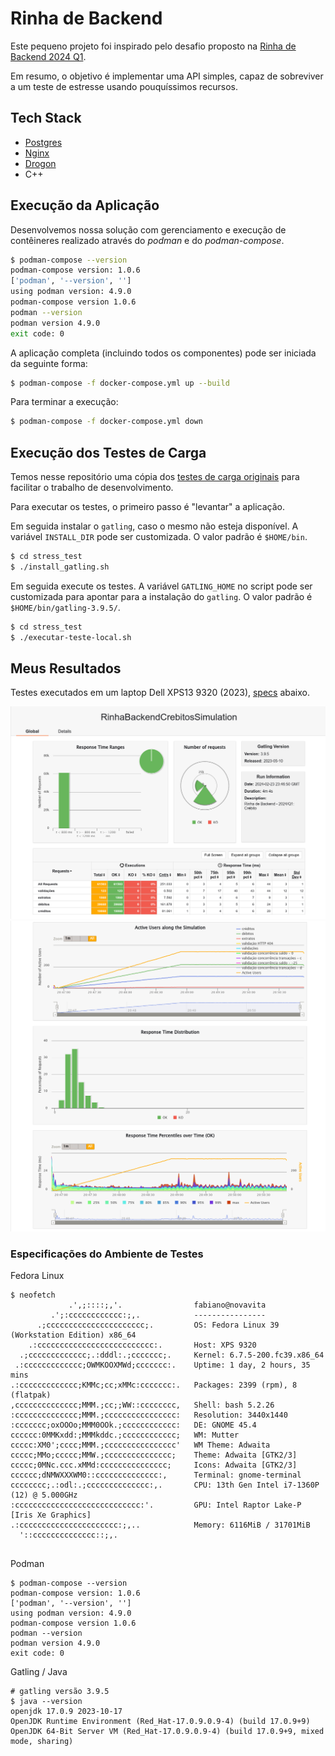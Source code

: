 # Rinha de Backend

Este pequeno projeto foi inspirado pelo desafio proposto na [Rinha de Backend 2024 Q1](https://github.com/zanfranceschi/rinha-de-backend-2024-q1).

Em resumo, o objetivo é implementar uma API simples, capaz de sobreviver a um teste de estresse usando pouquíssimos recursos.

## Tech Stack

- [Postgres](https://www.postgresql.org/)
- [Nginx](https://www.nginx.com/)
- [Drogon](https://drogon.org/)
- C++

## Execução da Aplicação

Desenvolvemos nossa solução com gerenciamento e execução de contêineres realizado através do *podman* e do *podman-compose*.

```bash
$ podman-compose --version
podman-compose version: 1.0.6
['podman', '--version', '']
using podman version: 4.9.0
podman-compose version 1.0.6
podman --version 
podman version 4.9.0
exit code: 0
```

A aplicação completa (incluindo todos os componentes) pode ser iniciada da seguinte forma:

```bash
$ podman-compose -f docker-compose.yml up --build
```

Para terminar a execução:

```bash
$ podman-compose -f docker-compose.yml down
```

## Execução dos Testes de Carga

Temos nesse repositório uma cópia dos [testes de carga originais](https://github.com/zanfranceschi/rinha-de-backend-2024-q1/tree/main/load-test) para facilitar o trabalho de desenvolvimento.

Para executar os testes, o primeiro passo é "levantar" a aplicação.

Em seguida instalar o `gatling`, caso o mesmo não esteja disponível. A variável `INSTALL_DIR` pode ser customizada. O valor padrão é `$HOME/bin`.

```bash
$ cd stress_test
$ ./install_gatling.sh
```

Em seguida execute os testes.  A variável `GATLING_HOME` no script pode ser customizada para apontar para a instalação do  `gatling`.  O valor padrão é `$HOME/bin/gatling-3.9.5/`.

```bash
$ cd stress_test
$ ./executar-teste-local.sh
```

## Meus Resultados

Testes executados em um laptop Dell XPS13 9320 (2023), [specs](#especificações-do-ambiente-de-testes) abaixo.

![resumo1](images/result1.png)
![resumo2](images/result2.png)


### Especificações do Ambiente de Testes

Fedora Linux
```
$ neofetch 
             .',;::::;,'.                fabiano@novavita 
         .';:cccccccccccc:;,.            ---------------- 
      .;cccccccccccccccccccccc;.         OS: Fedora Linux 39 (Workstation Edition) x86_64 
    .:cccccccccccccccccccccccccc:.       Host: XPS 9320 
  .;ccccccccccccc;.:dddl:.;ccccccc;.     Kernel: 6.7.5-200.fc39.x86_64 
 .:ccccccccccccc;OWMKOOXMWd;ccccccc:.    Uptime: 1 day, 2 hours, 35 mins 
.:ccccccccccccc;KMMc;cc;xMMc:ccccccc:.   Packages: 2399 (rpm), 8 (flatpak) 
,cccccccccccccc;MMM.;cc;;WW::cccccccc,   Shell: bash 5.2.26 
:cccccccccccccc;MMM.;cccccccccccccccc:   Resolution: 3440x1440 
:ccccccc;oxOOOo;MMM0OOk.;cccccccccccc:   DE: GNOME 45.4 
cccccc:0MMKxdd:;MMMkddc.;cccccccccccc;   WM: Mutter 
ccccc:XM0';cccc;MMM.;cccccccccccccccc'   WM Theme: Adwaita 
ccccc;MMo;ccccc;MMW.;ccccccccccccccc;    Theme: Adwaita [GTK2/3] 
ccccc;0MNc.ccc.xMMd:ccccccccccccccc;     Icons: Adwaita [GTK2/3] 
cccccc;dNMWXXXWM0::cccccccccccccc:,      Terminal: gnome-terminal 
cccccccc;.:odl:.;cccccccccccccc:,.       CPU: 13th Gen Intel i7-1360P (12) @ 5.000GHz 
:cccccccccccccccccccccccccccc:'.         GPU: Intel Raptor Lake-P [Iris Xe Graphics] 
.:cccccccccccccccccccccc:;,..            Memory: 6116MiB / 31701MiB 
  '::cccccccccccccc::;,.
                                                                 
```

Podman
``` 
$ podman-compose --version
podman-compose version: 1.0.6
['podman', '--version', '']
using podman version: 4.9.0
podman-compose version 1.0.6
podman --version 
podman version 4.9.0
exit code: 0
```

Gatling / Java
```
# gatling versão 3.9.5
$ java --version
openjdk 17.0.9 2023-10-17
OpenJDK Runtime Environment (Red_Hat-17.0.9.0.9-4) (build 17.0.9+9)
OpenJDK 64-Bit Server VM (Red_Hat-17.0.9.0.9-4) (build 17.0.9+9, mixed mode, sharing)
```
